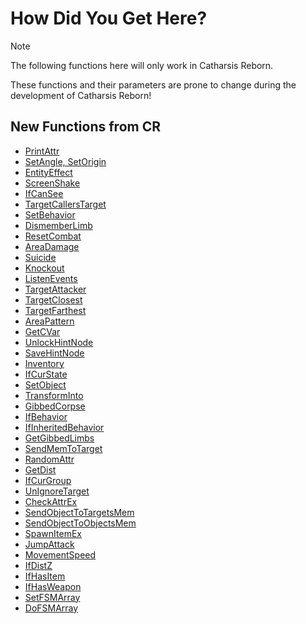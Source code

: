 # How Did You Get Here?

<div class="admonition note">
<p class="admonition-title">Note</p>
<p>The following functions here will only work in Catharsis Reborn.</p>
<p>These functions and their parameters are prone to change during the development of Catharsis Reborn!</p>
</div>

## New Functions from CR
<ul>
<li><a href="../wjifuncs/printattr">PrintAttr</a></li>
<li><a href="../wjifuncs/setangle_setorigin">SetAngle, SetOrigin</a></li>
<li><a href="../wjifuncs/entityeffect">EntityEffect</a></li>
<li><a href="../wjifuncs/screenshake">ScreenShake</a></li>
<li><a href="../wjifuncs/ifcansee">IfCanSee</a></li>
<li><a href="../wjifuncs/targetcallerstarget">TargetCallersTarget</a></li>
<li><a href="../wjifuncs/setbehavior">SetBehavior</a></li>
<li><a href="../wjifuncs/dismemberlimb">DismemberLimb</a></li>
<li><a href="../wjifuncs/resetcombat">ResetCombat</a></li>
<li><a href="../wjifuncs/areadamage">AreaDamage</a></li>
<li><a href="../wjifuncs/suicide">Suicide</a></li>
<li><a href="../wjifuncs/knockout">Knockout</a></li>
<li><a href="../wjifuncs/listenevents">ListenEvents</a></li>
<li><a href="../wjifuncs/targetattacker">TargetAttacker</a></li>
<li><a href="../wjifuncs/targetclosest">TargetClosest</a></li>
<li><a href="../wjifuncs/targetfarthest">TargetFarthest</a></li>
<li><a href="../wjifuncs/areapattern">AreaPattern</a></li>
<li><a href="../wjifuncs/getcvar">GetCVar</a></li>
<li><a href="../wjifuncs/unlockhintnode">UnlockHintNode</a></li>
<li><a href="../wjifuncs/savehintnode">SaveHintNode</a></li>
<li><a href="../wjifuncs/inventory">Inventory</a></li>
<li><a href="../wjifuncs/ifcurstate">IfCurState</a></li>
<li><a href="../wjifuncs/setobject">SetObject</a></li>
<li><a href="../wjifuncs/transforminto">TransformInto</a></li>
<li><a href="../wjifuncs/gibbedcorpse">GibbedCorpse</a></li>
<li><a href="../wjifuncs/ifbehavior">IfBehavior</a></li>
<li><a href="../wjifuncs/ifinheritedbehavior">IfInheritedBehavior</a></li>
<li><a href="../wjifuncs/getgibbedlimbs">GetGibbedLimbs</a></li>
<li><a href="../wjifuncs/sendmemtotarget">SendMemToTarget</a></li>
<li><a href="../wjifuncs/randomattr">RandomAttr</a></li>
<li><a href="../wjifuncs/getdist">GetDist</a></li>
<li><a href="../wjifuncs/ifcurgroup">IfCurGroup</a></li>
<li><a href="../wjifuncs/unignoretarget">UnIgnoreTarget</a></li>
<li><a href="../wjifuncs/checkattrex">CheckAttrEx</a></li>
<li><a href="../wjifuncs/sendobjecttotargetsmem">SendObjectToTargetsMem</a></li>
<li><a href="../wjifuncs/sendobjecttoobjectsmem">SendObjectToObjectsMem</a></li>
<li><a href="../wjifuncs/spawnitemex">SpawnItemEx</a></li>
<li><a href="../wjifuncs/jumpattack">JumpAttack</a></li>
<li><a href="../wjifuncs/movementspeed">MovementSpeed</a></li>
<li><a href="../wjifuncs/ifdistz">IfDistZ</a></li>
<li><a href="../wjifuncs/ifhasitem">IfHasItem</a></li>
<li><a href="../wjifuncs/ifhasweapon">IfHasWeapon</a></li>
<li><a href="../wjifuncs/setfsmarray">SetFSMArray</a></li>
<li><a href="../wjifuncs/dofsmarray">DoFSMArray</a></li>
</ul>